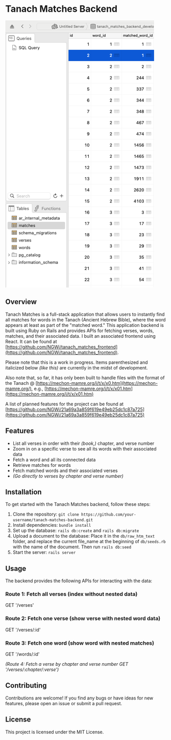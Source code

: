 # Tanach Matches Backend

![Image description](./public/Screenshot.png)

## Overview

Tanach Matches is a full-stack application that allows users to instantly find all matches for words in the Tanach (Ancient Hebrew Bible), where the word appears at least as part of the "matched word." This application backend is built using Ruby on Rails and provides APIs for fetching verses, words, matches, and their associated data.
I built an associated frontend using React. It can be found at [https://github.com/NGWi/tanach_matches_frontend](https://github.com/NGWi/tanach_matches_frontend).

Please note that this is a work in progress. Items parenthesized and italicized below _(like this)_ are currently in the midst of development.

Also note that, so far, it has only been built to handle files with the format of the Tanach @ [https://mechon-mamre.org/i/t/x/x0.htm](https://mechon-mamre.org/), e.g., [https://mechon-mamre.org/i/t/x/x01.htm](https://mechon-mamre.org/i/t/x/x01.htm)

A list of planned features for the project can be found at [https://github.com/NGWi/21a69a3a859f619e49eb25dc1c87a725](https://github.com/NGWi/21a69a3a859f619e49eb25dc1c87a725)

## Features 

- List all verses in order with their _(book,)_ chapter, and verse number
- Zoom in on a specific verse to see all its words with their associated data
- Fetch a word and all its connected data
- Retrieve matches for words
- Fetch matched words and their associated verses
- _(Go directly to verses by chapter and verse number)_

## Installation

To get started with the Tanach Matches backend, follow these steps:

1. Clone the repository: `git clone https://github.com/your-username/tanach-matches-backend.git`
2. Install dependencies: `bundle install`
3. Set up the database: `rails db:create` and `rails db:migrate`
4. Upload a document to the database: Place it in the `db/raw_htm_text` folder, and replace the current file_name at the beginning of `db/seeds.rb` with the name of the document. Then run `rails db:seed`
5. Start the server: `rails server`

## Usage

The backend provides the following APIs for interacting with the data:

  ### Route 1: Fetch all verses (index without nested data)
  GET '/verses'

  ### Route 2: Fetch one verse (show verse with nested word data)
  GET '/verses/:id'

  ### Route 3: Fetch one word (show word with nested matches)
  GET '/words/:id'

  _(Route 4: Fetch a verse by chapter and verse number
  GET '/verses/:chapter/:verse')_

## Contributing

Contributions are welcome! If you find any bugs or have ideas for new features, please open an issue or submit a pull request.

## License

This project is licensed under the MIT License.

